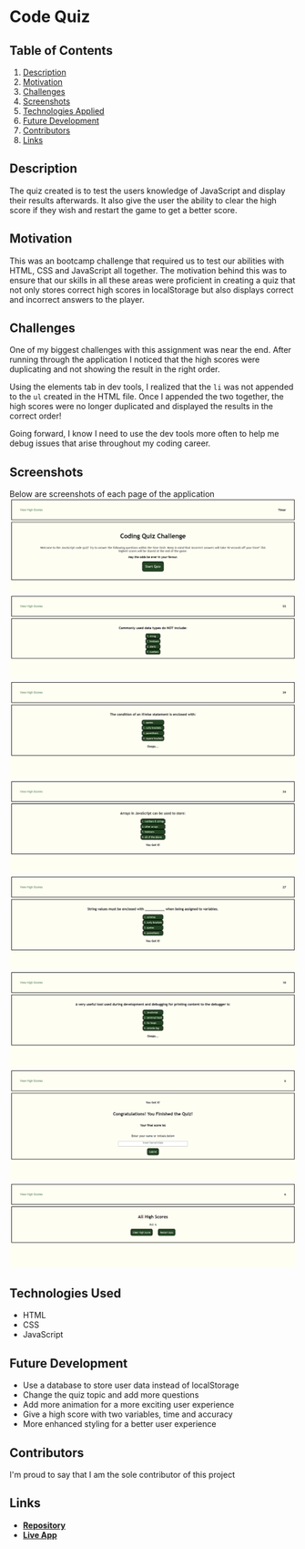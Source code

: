 # Code Quiz


## Table of Contents
1. [Description](#description)
2. [Motivation](#motivation)
3. [Challenges](#challenges)
4. [Screenshots](#screenshots)
5. [Technologies Applied](#technologies-used)
6. [Future Development](#future-development)
7. [Contributors](#contributors)
8. [Links](#links)


## Description
The quiz created is to test the users knowledge of JavaScript and display their results afterwards. It also give the user the ability to clear the high score if they wish and restart the game to get a better score.


## Motivation
This was an bootcamp challenge that required us to test our abilities with HTML, CSS and JavaScript all together. The motivation behind this was to ensure that our skills in all these areas were proficient in creating a quiz that not only stores correct high scores in localStorage but also displays correct and incorrect answers to the player.


## Challenges
One of my biggest challenges with this assignment was near the end. After running through the application I noticed that the high scores were duplicating and not showing the result in the right order. 

Using the elements tab in dev tools, I realized that the `li` was not appended to the `ul` created in the HTML file. Once I appended the two together, the high scores were no longer duplicated and displayed the results in the correct order! 

Going forward, I know I need to use the dev tools more often to help me debug issues that arise throughout my coding career.


## Screenshots

Below are screenshots of each page of the application
![](./assets/images/code-quiz-1.png)
![](./assets/images/code-quiz-2.png)
![](./assets/images/code-quiz-3.png)
![](./assets/images/code-quiz-4.png)
![](./assets/images/code-quiz-5.png)
![](./assets/images/code-quiz-6.png)
![](./assets/images/code-quiz-7.png)
![](./assets/images/code-quiz-8.png)


## Technologies Used
* HTML
* CSS
* JavaScript


## Future Development
* Use a database to store user data instead of localStorage
* Change the quiz topic and add more questions
* Add more animation for a more exciting user experience
* Give a high score with two variables, time and accuracy
* More enhanced styling for a better user experience


## Contributors
I'm proud to say that I am the sole contributor of this project


## Links
* **[Repository](https://maggiejoe.github.io/code-quiz/)**
* **[Live App](https://github.com/maggiejoe/code-quiz.git)**